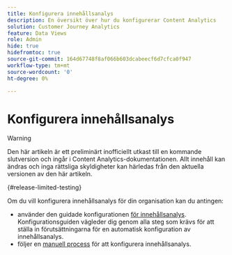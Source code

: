 ```yaml
---
title: Konfigurera innehållsanalys
description: En översikt över hur du konfigurerar Content Analytics
solution: Customer Journey Analytics
feature: Data Views
role: Admin
hide: true
hidefromtoc: true
source-git-commit: 164d67748f8af066b603dcabeecf6d7cfca0f947
workflow-type: tm+mt
source-wordcount: '0'
ht-degree: 0%

---
```


# Konfigurera innehållsanalys

>[!WARNING]
>
>Den här artikeln är ett preliminärt inofficiellt utkast till en kommande slutversion och ingår i Content Analytics-dokumentationen. Allt innehåll kan ändras och inga rättsliga skyldigheter kan härledas från den aktuella versionen av den här artikeln.
>

{#release-limited-testing}

Om du vill konfigurera innehållsanalys för din organisation kan du antingen:

* använder den guidade konfigurationen [för innehållsanalys](guided.md). Konfigurationsguiden vägleder dig genom alla steg som krävs för att ställa in förutsättningarna för en automatisk konfiguration av innehållsanalys.
* följer en [manuell process](manual.md) för att konfigurera innehållsanalys.

